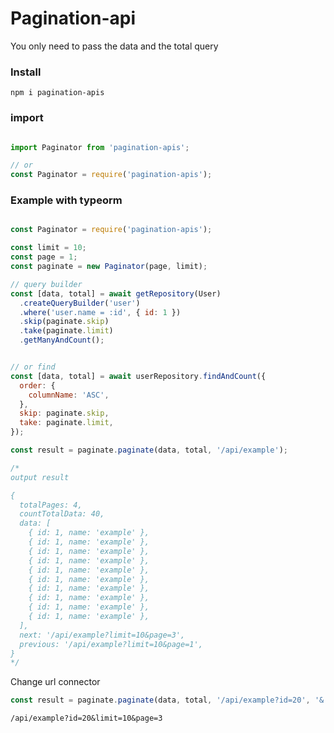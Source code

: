 # Pagination-api

You only need to pass the data and the total query

### Install

`npm i pagination-apis`

### import

```typescript

import Paginator from 'pagination-apis';

// or
const Paginator = require('pagination-apis');
```

### Example with typeorm


```javascript

const Paginator = require('pagination-apis');

const limit = 10;
const page = 1;
const paginate = new Paginator(page, limit);

// query builder
const [data, total] = await getRepository(User)
  .createQueryBuilder('user')
  .where('user.name = :id', { id: 1 })
  .skip(paginate.skip)
  .take(paginate.limit)
  .getManyAndCount();


// or find
const [data, total] = await userRepository.findAndCount({ 
  order: { 
    columnName: 'ASC',
  }, 
  skip: paginate.skip,
  take: paginate.limit, 
});

const result = paginate.paginate(data, total, '/api/example');

/*
output result

{ 
  totalPages: 4,
  countTotalData: 40,
  data: [
    { id: 1, name: 'example' },
    { id: 1, name: 'example' },
    { id: 1, name: 'example' },
    { id: 1, name: 'example' },
    { id: 1, name: 'example' },
    { id: 1, name: 'example' },
    { id: 1, name: 'example' },
    { id: 1, name: 'example' },
    { id: 1, name: 'example' },
    { id: 1, name: 'example' },
  ],
  next: '/api/example?limit=10&page=3',
  previous: '/api/example?limit=10&page=1',
}
*/

```

Change url connector

```javascript
const result = paginate.paginate(data, total, '/api/example?id=20', '&');

```

`/api/example?id=20&limit=10&page=3`